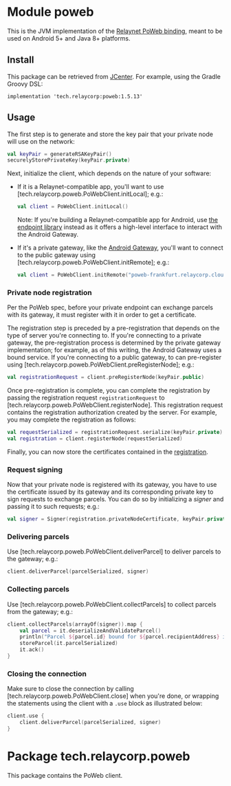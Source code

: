 # Module poweb

This is the JVM implementation of the [Relaynet PoWeb binding](https://specs.relaynet.network/RS-016), meant to be used on Android 5+ and Java 8+ platforms.

## Install

This package can be retrieved from [JCenter](https://bintray.com/relaycorp/maven/tech.relaycorp.poweb). For example, using the Gradle Groovy DSL:

```
implementation 'tech.relaycorp:poweb:1.5.13'
```

## Usage

The first step is to generate and store the key pair that your private node will use on the network:

```kotlin
val keyPair = generateRSAKeyPair()
securelyStorePrivateKey(keyPair.private)
```

Next, initialize the client, which depends on the nature of your software:

- If it is a Relaynet-compatible app, you'll want to use [tech.relaycorp.poweb.PoWebClient.initLocal]; e.g.:
  ```kotlin
  val client = PoWebClient.initLocal()
  ```
  
  Note: If you're building a Relaynet-compatible app for Android, use [the endpoint library](https://github.com/relaycorp/relaynet-endpoint-android) instead as it offers a high-level interface to interact with the Android Gateway.
- If it's a private gateway, like the [Android Gateway](https://github.com/relaycorp/relaynet-gateway-android), you'll want to connect to the public gateway using [tech.relaycorp.poweb.PoWebClient.initRemote]; e.g.:
  ```kotlin
  val client = PoWebClient.initRemote("poweb-frankfurt.relaycorp.cloud")
  ```

### Private node registration

Per the PoWeb spec, before your private endpoint can exchange parcels with its gateway, it must register with it in order to get a certificate.

The registration step is preceded by a pre-registration that depends on the type of server you're connecting to. If you're connecting to a private gateway, the pre-registration process is determined by the private gateway implementation; for example, as of this writing, the Android Gateway uses a bound service. If you're connecting to a public gateway, to can pre-register using [tech.relaycorp.poweb.PoWebClient.preRegisterNode]; e.g.:

```kotlin
val registrationRequest = client.preRegisterNode(keyPair.public)
```

Once pre-registration is complete, you can complete the registration by passing the registration request `registrationRequest` to [tech.relaycorp.poweb.PoWebClient.registerNode]. This registration request contains the registration authorization created by the server. For example, you may complete the registration as follows:

```kotlin
val requestSerialized = registrationRequest.serialize(keyPair.private)
val registration = client.registerNode(requestSerialized)
```

Finally, you can now store the certificates contained in the [registration](https://docs.relaycorp.tech/relaynet-jvm/api/relaynet/tech.relaycorp.relaynet.messages.control/-private-node-registration/index.html).

### Request signing

Now that your private node is registered with its gateway, you have to use the certificate issued by its gateway and its corresponding private key to sign requests to exchange parcels. You can do so by initializing a _signer_ and passing it to such requests; e.g.:

```kotlin
val signer = Signer(registration.privateNodeCertificate, keyPair.private)
```

### Delivering parcels

Use [tech.relaycorp.poweb.PoWebClient.deliverParcel] to deliver parcels to the gateway; e.g.:

```kotlin
client.deliverParcel(parcelSerialized, signer)
```

### Collecting parcels

Use [tech.relaycorp.poweb.PoWebClient.collectParcels] to collect parcels from the gateway; e.g.:

```kotlin
client.collectParcels(arrayOf(signer)).map {
    val parcel = it.deserializeAndValidateParcel()
    println("Parcel ${parcel.id} bound for ${parcel.recipientAddress} is valid")
    storeParcel(it.parcelSerialized)
    it.ack()
}
```

### Closing the connection

Make sure to close the connection by calling [tech.relaycorp.poweb.PoWebClient.close] when you're done, or wrapping the statements using the client with a `.use` block as illustrated below:

```kotlin
client.use {
    client.deliverParcel(parcelSerialized, signer)
}
```

# Package tech.relaycorp.poweb

This package contains the PoWeb client.
